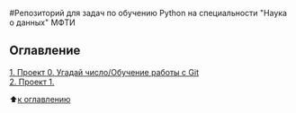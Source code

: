 #Репозиторий для задач по обучению Python на специальности "Наука о данных" МФТИ

## Оглавление  
[1. Проект 0. Угадай число/Обучение работы с Git](https://github.com/Niktyav/mipt_ds_masters/tree/master/Project_0)  
[2. Проект 1.](.README.md#)  

:arrow_up:[к оглавлению](.README.md#Оглавление)
